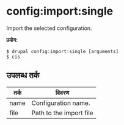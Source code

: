 # config:import:single
Import the selected configuration.

**प्रयोग:**
```
$ drupal config:import:single [arguments]
$ cis  
```

## उपलब्ध तर्क
तर्क | विवरण
---------|-------------
name | Configuration name.
file | Path to the import file
